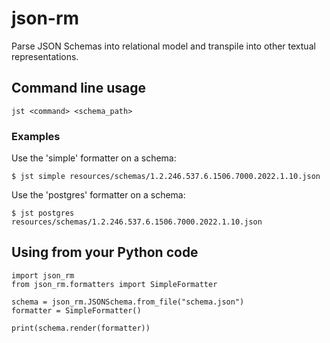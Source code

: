 json-rm
=======

Parse JSON Schemas into relational model and transpile into other textual representations.

## Command line usage

```
jst <command> <schema_path>
```

### Examples

Use the 'simple' formatter on a schema:

```
$ jst simple resources/schemas/1.2.246.537.6.1506.7000.2022.1.10.json
```

Use the 'postgres' formatter on a schema:

```
$ jst postgres resources/schemas/1.2.246.537.6.1506.7000.2022.1.10.json
```

## Using from your Python code

```
import json_rm
from json_rm.formatters import SimpleFormatter

schema = json_rm.JSONSchema.from_file("schema.json")
formatter = SimpleFormatter()

print(schema.render(formatter))
```

